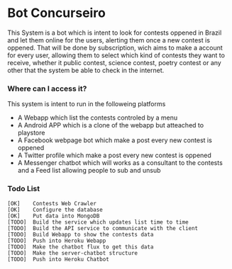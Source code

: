 # Bot Concurseiro
This System is a bot which is intent to look for contests oppened in Brazil and let them online for the users, alerting them once a new contest is oppened. That will be done by subscription, wich aims to make a account for every user, allowing them to select which kind of contests they want to receive, whether it public contest, science contest, poetry contest or any other that the system be able to check in the internet. 

### Where can I access it?
This system is intent to run in the followeing platforms
* A Webapp which list the contests controled by a menu
* A Android APP which is a clone of the webapp but atteached to playstore
* A Facebook webpage bot which make a post every new contest is oppened
* A Twitter profile which make a post every new contest is oppened
* A Messenger chatbot which will works as a consultant to the contests and a Feed list allowing people to sub and unsub

### Todo List
    [OK]    Contests Web Crawler
    [OK]    Configure the database
    [OK]    Put data into MongoDB
    [TODO]  Build the service which updates list time to time
    [TODO]  Build the API service to communicate with the client
    [TODO]  Build Webapp to show the contests data
    [TODO]  Push into Heroku Webapp
    [TODO]  Make the chatbot flux to get this data
    [TODO]  Make the server-chatbot structure
    [TODO]  Push into Heroku Chatbot